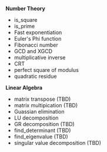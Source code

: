 **Number Theory**
- is_square
- is_prime
- Fast exponentiation
- Euler's Phi function
- Fibonacci number
- GCD and XGCD
- multiplicative inverse
- CRT
- perfect square of modulus
- quadratic residue 

**Linear Algebra**
- matrix transpose (TBD)
- matrix multipication (TBD)
- Guassian elimination
- LU decomposition 
- GR decomposition (TBD)
- find_determinant (TBD)
- find_eigenvalue (TBD)
- singular value decomposition (TBD)
